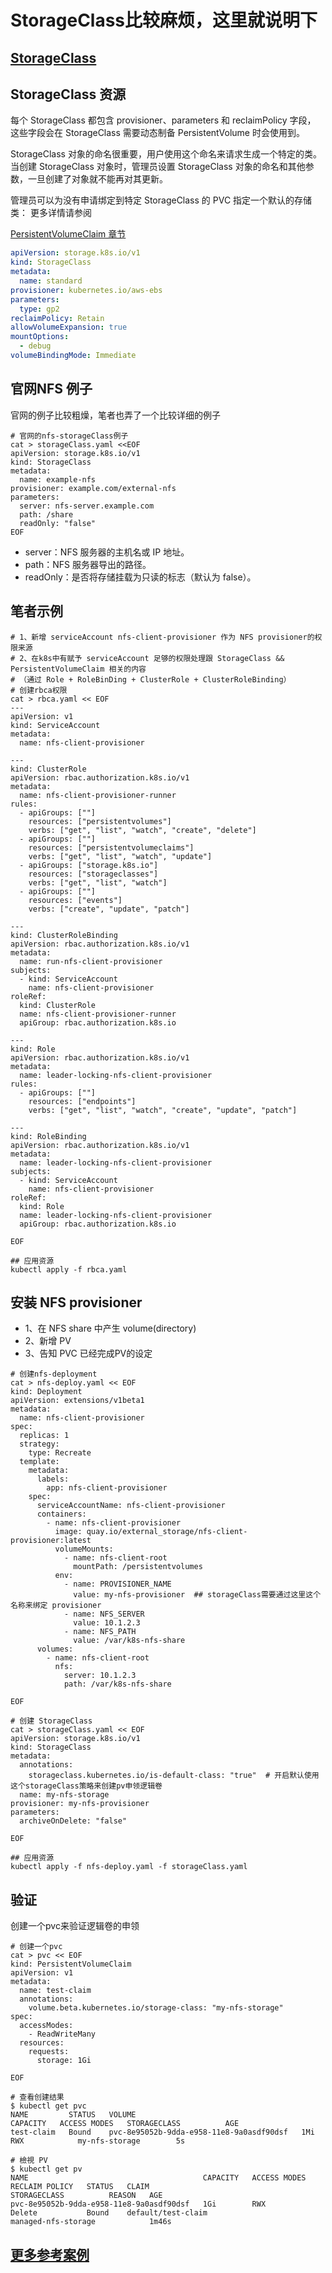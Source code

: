 # StorageClass比较麻烦，这里就说明下

## [StorageClass](https://kubernetes.io/zh-cn/docs/concepts/storage/storage-classes/)

## StorageClass 资源
每个 StorageClass 都包含 provisioner、parameters 和 reclaimPolicy 字段， 这些字段会在 StorageClass 需要动态制备 PersistentVolume 时会使用到。

StorageClass 对象的命名很重要，用户使用这个命名来请求生成一个特定的类。 当创建 StorageClass 对象时，管理员设置 StorageClass 对象的命名和其他参数，一旦创建了对象就不能再对其更新。

管理员可以为没有申请绑定到特定 StorageClass 的 PVC 指定一个默认的存储类： 更多详情请参阅

[PersistentVolumeClaim 章节](https://kubernetes.io/zh-cn/docs/concepts/storage/persistent-volumes/#persistentvolumeclaims)

```yaml
apiVersion: storage.k8s.io/v1
kind: StorageClass
metadata:
  name: standard
provisioner: kubernetes.io/aws-ebs
parameters:
  type: gp2
reclaimPolicy: Retain
allowVolumeExpansion: true
mountOptions:
  - debug
volumeBindingMode: Immediate
```

## 官网NFS 例子
官网的例子比较粗燥，笔者也弄了一个比较详细的例子
```shell
# 官网的nfs-storageClass例子
cat > storageClass.yaml <<EOF
apiVersion: storage.k8s.io/v1
kind: StorageClass
metadata:
  name: example-nfs
provisioner: example.com/external-nfs
parameters:
  server: nfs-server.example.com
  path: /share
  readOnly: "false"
EOF
```
* server：NFS 服务器的主机名或 IP 地址。
* path：NFS 服务器导出的路径。
* readOnly：是否将存储挂载为只读的标志（默认为 false）。


## 笔者示例
```shell
# 1、新增 serviceAccount nfs-client-provisioner 作为 NFS provisioner的权限来源
# 2、在k8s中有赋予 serviceAccount 足够的权限处理跟 StorageClass && PersistentVolumeClaim 相关的内容
# （通过 Role + RoleBinDing + ClusterRole + ClusterRoleBinding）
# 创建rbca权限
cat > rbca.yaml << EOF
---
apiVersion: v1
kind: ServiceAccount
metadata:
  name: nfs-client-provisioner

---
kind: ClusterRole
apiVersion: rbac.authorization.k8s.io/v1
metadata:
  name: nfs-client-provisioner-runner
rules:
  - apiGroups: [""]
    resources: ["persistentvolumes"]
    verbs: ["get", "list", "watch", "create", "delete"]
  - apiGroups: [""]
    resources: ["persistentvolumeclaims"]
    verbs: ["get", "list", "watch", "update"]
  - apiGroups: ["storage.k8s.io"]
    resources: ["storageclasses"]
    verbs: ["get", "list", "watch"]
  - apiGroups: [""]
    resources: ["events"]
    verbs: ["create", "update", "patch"]

---
kind: ClusterRoleBinding
apiVersion: rbac.authorization.k8s.io/v1
metadata:
  name: run-nfs-client-provisioner
subjects:
  - kind: ServiceAccount
    name: nfs-client-provisioner
roleRef:
  kind: ClusterRole
  name: nfs-client-provisioner-runner
  apiGroup: rbac.authorization.k8s.io

---
kind: Role
apiVersion: rbac.authorization.k8s.io/v1
metadata:
  name: leader-locking-nfs-client-provisioner
rules:
  - apiGroups: [""]
    resources: ["endpoints"]
    verbs: ["get", "list", "watch", "create", "update", "patch"]

---
kind: RoleBinding
apiVersion: rbac.authorization.k8s.io/v1
metadata:
  name: leader-locking-nfs-client-provisioner
subjects:
  - kind: ServiceAccount
    name: nfs-client-provisioner
roleRef:
  kind: Role
  name: leader-locking-nfs-client-provisioner
  apiGroup: rbac.authorization.k8s.io

EOF

## 应用资源
kubectl apply -f rbca.yaml

```

## 安装 NFS provisioner
* 1、在 NFS share 中产生 volume(directory)
* 2、新增 PV
* 3、告知 PVC 已经完成PV的设定

```shell
# 创建nfs-deployment
cat > nfs-deploy.yaml << EOF
kind: Deployment
apiVersion: extensions/v1beta1
metadata:
  name: nfs-client-provisioner
spec:
  replicas: 1
  strategy:
    type: Recreate
  template:
    metadata:
      labels:
        app: nfs-client-provisioner
    spec:
      serviceAccountName: nfs-client-provisioner
      containers:
        - name: nfs-client-provisioner
          image: quay.io/external_storage/nfs-client-provisioner:latest
          volumeMounts:
            - name: nfs-client-root
              mountPath: /persistentvolumes
          env:
            - name: PROVISIONER_NAME
              value: my-nfs-provisioner  ## storageClass需要通过这里这个名称来绑定 provisioner
            - name: NFS_SERVER
              value: 10.1.2.3
            - name: NFS_PATH
              value: /var/k8s-nfs-share
      volumes:
        - name: nfs-client-root
          nfs:
            server: 10.1.2.3
            path: /var/k8s-nfs-share

EOF

# 创建 StorageClass
cat > storageClass.yaml << EOF
apiVersion: storage.k8s.io/v1
kind: StorageClass
metadata:
  annotations:
    storageclass.kubernetes.io/is-default-class: "true"  # 开启默认使用这个storageClass策略来创建pv申领逻辑卷
  name: my-nfs-storage
provisioner: my-nfs-provisioner
parameters:
  archiveOnDelete: "false"

EOF

## 应用资源
kubectl apply -f nfs-deploy.yaml -f storageClass.yaml

```

## 验证
创建一个pvc来验证逻辑卷的申领

```shell
# 创建一个pvc
cat > pvc << EOF
kind: PersistentVolumeClaim
apiVersion: v1
metadata:
  name: test-claim
  annotations:
    volume.beta.kubernetes.io/storage-class: "my-nfs-storage"
spec:
  accessModes:
    - ReadWriteMany
  resources:
    requests:
      storage: 1Gi

EOF

# 查看创建结果
$ kubectl get pvc
NAME         STATUS   VOLUME                                     CAPACITY   ACCESS MODES   STORAGECLASS          AGE
test-claim   Bound    pvc-8e95052b-9dda-e958-11e8-9a0asdf90dsf   1Mi        RWX            my-nfs-storage        5s

# 檢視 PV
$ kubectl get pv
NAME                                       CAPACITY   ACCESS MODES   RECLAIM POLICY   STATUS   CLAIM                                                                 STORAGECLASS          REASON   AGE
pvc-8e95052b-9dda-e958-11e8-9a0asdf90dsf   1Gi        RWX            Delete           Bound    default/test-claim                                                    managed-nfs-storage            1m46s

```


## [更多参考案例](https://github.com/kubernetes-sigs/nfs-ganesha-server-and-external-provisioner/tree/master/deploy/kubernetes)



